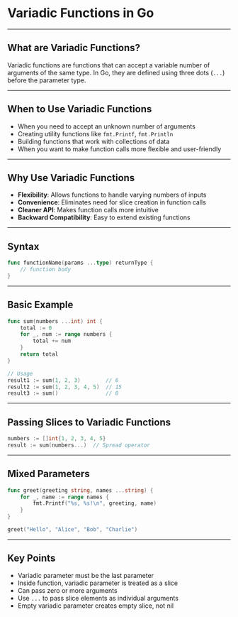 # Variadic Functions in Go
---
## What are Variadic Functions?

Variadic functions are functions that can accept a variable number of arguments of the same type. In Go, they are defined using three dots (`...`) before the parameter type.

---
## When to Use Variadic Functions

- When you need to accept an unknown number of arguments
- Creating utility functions like `fmt.Printf`, `fmt.Println`
- Building functions that work with collections of data
- When you want to make function calls more flexible and user-friendly
---
## Why Use Variadic Functions

- **Flexibility**: Allows functions to handle varying numbers of inputs
- **Convenience**: Eliminates need for slice creation in function calls
- **Cleaner API**: Makes function calls more intuitive
- **Backward Compatibility**: Easy to extend existing functions
---
## Syntax

```go
func functionName(params ...type) returnType {
    // function body
}
```
---
## Basic Example

```go
func sum(numbers ...int) int {
    total := 0
    for _, num := range numbers {
        total += num
    }
    return total
}

// Usage
result1 := sum(1, 2, 3)        // 6
result2 := sum(1, 2, 3, 4, 5)  // 15
result3 := sum()               // 0
```
---
## Passing Slices to Variadic Functions

```go
numbers := []int{1, 2, 3, 4, 5}
result := sum(numbers...)  // Spread operator
```
---
## Mixed Parameters

```go
func greet(greeting string, names ...string) {
    for _, name := range names {
        fmt.Printf("%s, %s!\n", greeting, name)
    }
}

greet("Hello", "Alice", "Bob", "Charlie")
```
---
## Key Points

- Variadic parameter must be the last parameter
- Inside function, variadic parameter is treated as a slice
- Can pass zero or more arguments
- Use `...` to pass slice elements as individual arguments
- Empty variadic parameter creates empty slice, not nil